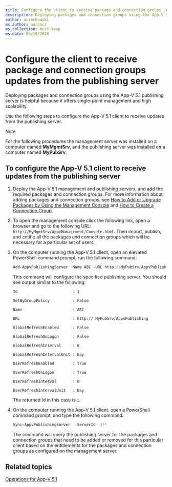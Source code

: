 ```yaml
---
title: Configure the client to receive package and connection groups updates from the publishing server
description: Deploying packages and connection groups using the App-V 5.1 publishing server is helpful because it offers single-point management and high scalability.
author: aczechowski
ms.author: aaroncz
ms.collection: must-keep
ms.date: 06/16/2016
---
```


# Configure the client to receive package and connection groups updates from the publishing server

Deploying packages and connection groups using the App-V 5.1 publishing server is helpful because it offers single-point management and high scalability.

Use the following steps to configure the App-V 5.1 client to receive updates from the publishing server.

> [!NOTE]
> For the following procedures the management server was installed on a computer named **MyMgmtSrv**, and the publishing server was installed on a computer named **MyPubSrv**.

## To configure the App-V 5.1 client to receive updates from the publishing server

1.  Deploy the App-V 5.1 management and publishing servers, and add the required packages and connection groups. For more information about adding packages and connection groups, see [How to Add or Upgrade Packages by Using the Management Console](how-to-add-or-upgrade-packages-by-using-the-management-console-51-gb18030.md) and [How to Create a Connection Group](how-to-create-a-connection-group51.md).

2.  To open the management console click the following link, open a browser and go to the following URL: `http://MyMgmtSrv/AppvManagement/Console.html`. Then import, publish, and entitle all the packages and connection groups which will be necessary for a particular set of users.

3.  On the computer running the App-V 5.1 client, open an elevated PowerShell command prompt, run the following command:

    ```powershell
    Add-AppvPublishingServer -Name ABC -URL http://MyPubSrv/AppvPublishing
    ```

    This command will configure the specified publishing server. You should see output similar to the following:

    ```output
    Id                        : 1

    SetByGroupPolicy          : False

    Name                      : ABC

    URL                       : http:// MyPubSrv/AppvPublishing

    GlobalRefreshEnabled      : False

    GlobalRefreshOnLogon      : False

    GlobalRefreshInterval     : 0

    GlobalRefreshIntervalUnit : Day

    UserRefreshEnabled        : True

    UserRefreshOnLogon        : True

    UserRefreshInterval       : 0

    UserRefreshIntervalUnit   : Day
    ```

    The returned Id in this case is `1`.

4.  On the computer running the App-V 5.1 client, open a PowerShell command prompt, and type the following command:

    ```powershell
    Sync-AppvPublishingServer  -ServerId  1**
    ```

    The command will query the publishing server for the packages and connection groups that need to be added or removed for this particular client based on the entitlements for the packages and connection groups as configured on the management server.

## Related topics

[Operations for App-V 5.1](operations-for-app-v-51.md)
